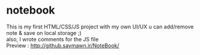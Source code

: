 # notebook
This is my first HTML/CSS/JS project with my own UI/UX u can add/remove note & save on local storage ;)
<br>
also, I wrote comments for the JS file
<br>
Preview : 
http://github.saymawn.ir/NoteBook/
